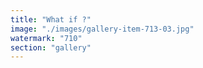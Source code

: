 ```yaml
---
title: "What if ?"
image: "./images/gallery-item-713-03.jpg"
watermark: "710"
section: "gallery"
---
```

